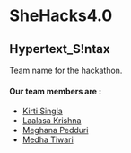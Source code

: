 # SheHacks4.0 

## Hypertext_S!ntax
Team name for the hackathon.

#### Our team members are :
* [Kirti Singla](https://github.com/codesanta142)
* [Laalasa Krishna](https://github.com/Laalasa)
* [Meghana Pedduri](https://github.com/meghana-pedduri)
* [Medha Tiwari](https://github.com/medhatiwari)
